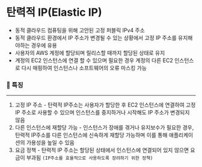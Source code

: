# 탄력적 IP(Elastic IP)

- 동적 클라우드 컴퓨팅을 위해 고안된 고정 퍼블릭 IPv4 주소
- 동적 클라우드 환경에서 IP 주소가 변경될 수 있는 상황에서 고정 IP 주소를 유지해야하는 경우에 유용
- 사용자의 AWS 계정에 할당되며 릴리스할 때까지 할당된 상태로 유지
- 계정의 EC2 인스턴스에 연결 할 수 있으며 필요한 경우 계정의 다른 EC2 인스턴스로 다시 매핑하여 인스턴스나 소프트웨어의 오류 마스킹 가능

### 📌 특징
---
1. 고정 IP 주소
	\- 탄력적 IP주소는 사용자가 할당한 후 EC2 인스턴스에 연결하여 고정 IP 주소로 사용할 수 있으며 인스턴스를 중지하거나 시작해도 IP 주소가 변경되지 않음
2. 다른 인스턴스에 재할당 가능
	\- 인스턴스가 장애를 겪거나 유지보수가 필요한 경우, 탄력적 IP주소를 다른 인스턴스에 신속하게 재할당 가능하며 이를 통해 애플리케이션의 가용성을 높일 수 있음
3. 요금 정책
	\- 탄력적 IP 주소는 할당된 상태에서 인스턴스에 연결되어 있지 않으면 요금이 부과됨
	`(IP주소를 효율적으로 사용하도록 장려하기 위한 정책)`

